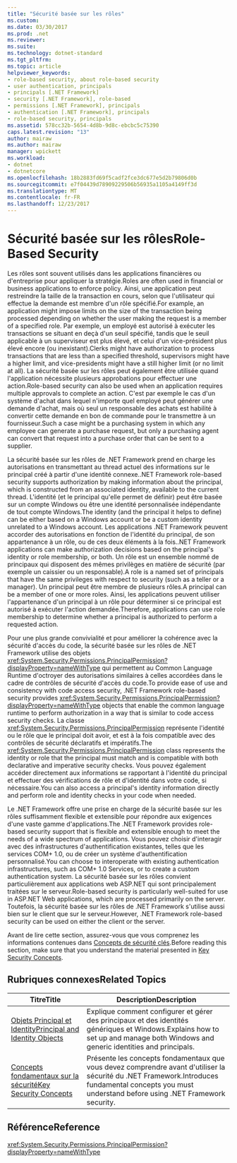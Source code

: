 ```yaml
---
title: "Sécurité basée sur les rôles"
ms.custom: 
ms.date: 03/30/2017
ms.prod: .net
ms.reviewer: 
ms.suite: 
ms.technology: dotnet-standard
ms.tgt_pltfrm: 
ms.topic: article
helpviewer_keywords:
- role-based security, about role-based security
- user authentication, principals
- principals [.NET Framework]
- security [.NET Framework], role-based
- permissions [.NET Framework], principals
- authentication [.NET Framework], principals
- role-based security, principals
ms.assetid: 578cc32b-5654-4d8b-9d8c-ebcbc5c75390
caps.latest.revision: "13"
author: mairaw
ms.author: mairaw
manager: wpickett
ms.workload:
- dotnet
- dotnetcore
ms.openlocfilehash: 18b2883fd69f5cadf2fce3dc677e5d2b79806d0b
ms.sourcegitcommit: e7f04439d78909229506b56935a1105a4149ff3d
ms.translationtype: MT
ms.contentlocale: fr-FR
ms.lasthandoff: 12/23/2017
---
```

# <a name="role-based-security"></a><span data-ttu-id="7d38f-102">Sécurité basée sur les rôles</span><span class="sxs-lookup"><span data-stu-id="7d38f-102">Role-Based Security</span></span>
<span data-ttu-id="7d38f-103">Les rôles sont souvent utilisés dans les applications financières ou d'entreprise pour appliquer la stratégie.</span><span class="sxs-lookup"><span data-stu-id="7d38f-103">Roles are often used in financial or business applications to enforce policy.</span></span> <span data-ttu-id="7d38f-104">Ainsi, une application peut restreindre la taille de la transaction en cours, selon que l'utilisateur qui effectue la demande est membre d'un rôle spécifié.</span><span class="sxs-lookup"><span data-stu-id="7d38f-104">For example, an application might impose limits on the size of the transaction being processed depending on whether the user making the request is a member of a specified role.</span></span> <span data-ttu-id="7d38f-105">Par exemple, un employé est autorisé à exécuter les transactions se situant en deçà d'un seuil spécifié, tandis que le seuil applicable à un superviseur est plus élevé, et celui d'un vice-président plus élevé encore (ou inexistant).</span><span class="sxs-lookup"><span data-stu-id="7d38f-105">Clerks might have authorization to process transactions that are less than a specified threshold, supervisors might have a higher limit, and vice-presidents might have a still higher limit (or no limit at all).</span></span> <span data-ttu-id="7d38f-106">La sécurité basée sur les rôles peut également être utilisée quand l'application nécessite plusieurs approbations pour effectuer une action.</span><span class="sxs-lookup"><span data-stu-id="7d38f-106">Role-based security can also be used when an application requires multiple approvals to complete an action.</span></span> <span data-ttu-id="7d38f-107">C'est par exemple le cas d'un système d'achat dans lequel n'importe quel employé peut générer une demande d'achat, mais où seul un responsable des achats est habilité à convertir cette demande en bon de commande pour le transmettre à un fournisseur.</span><span class="sxs-lookup"><span data-stu-id="7d38f-107">Such a case might be a purchasing system in which any employee can generate a purchase request, but only a purchasing agent can convert that request into a purchase order that can be sent to a supplier.</span></span>  
  
 <span data-ttu-id="7d38f-108">La sécurité basée sur les rôles de .NET Framework prend en charge les autorisations en transmettant au thread actuel des informations sur le principal créé à partir d'une identité connexe.</span><span class="sxs-lookup"><span data-stu-id="7d38f-108">.NET Framework role-based security supports authorization by making information about the principal, which is constructed from an associated identity, available to the current thread.</span></span> <span data-ttu-id="7d38f-109">L'identité (et le principal qu'elle permet de définir) peut être basée sur un compte Windows ou être une identité personnalisée indépendante de tout compte Windows.</span><span class="sxs-lookup"><span data-stu-id="7d38f-109">The identity (and the principal it helps to define) can be either based on a Windows account or be a custom identity unrelated to a Windows account.</span></span> <span data-ttu-id="7d38f-110">Les applications .NET Framework peuvent accorder des autorisations en fonction de l'identité du principal, de son appartenance à un rôle, ou de ces deux éléments à la fois.</span><span class="sxs-lookup"><span data-stu-id="7d38f-110">.NET Framework applications can make authorization decisions based on the principal's identity or role membership, or both.</span></span> <span data-ttu-id="7d38f-111">Un rôle est un ensemble nommé de principaux qui disposent des mêmes privilèges en matière de sécurité (par exemple un caissier ou un responsable).</span><span class="sxs-lookup"><span data-stu-id="7d38f-111">A role is a named set of principals that have the same privileges with respect to security (such as a teller or a manager).</span></span> <span data-ttu-id="7d38f-112">Un principal peut être membre de plusieurs rôles.</span><span class="sxs-lookup"><span data-stu-id="7d38f-112">A principal can be a member of one or more roles.</span></span> <span data-ttu-id="7d38f-113">Ainsi, les applications peuvent utiliser l'appartenance d'un principal à un rôle pour déterminer si ce principal est autorisé à exécuter l'action demandée.</span><span class="sxs-lookup"><span data-stu-id="7d38f-113">Therefore, applications can use role membership to determine whether a principal is authorized to perform a requested action.</span></span>  
  
 <span data-ttu-id="7d38f-114">Pour une plus grande convivialité et pour améliorer la cohérence avec la sécurité d'accès du code, la sécurité basée sur les rôles de .NET Framework utilise des objets <xref:System.Security.Permissions.PrincipalPermission?displayProperty=nameWithType> qui permettent au Common Language Runtime d'octroyer des autorisations similaires à celles accordées dans le cadre de contrôles de sécurité d'accès du code.</span><span class="sxs-lookup"><span data-stu-id="7d38f-114">To provide ease of use and consistency with code access security, .NET Framework role-based security provides <xref:System.Security.Permissions.PrincipalPermission?displayProperty=nameWithType> objects that enable the common language runtime to perform authorization in a way that is similar to code access security checks.</span></span> <span data-ttu-id="7d38f-115">La classe <xref:System.Security.Permissions.PrincipalPermission> représente l'identité ou le rôle que le principal doit avoir, et est à la fois compatible avec des contrôles de sécurité déclaratifs et impératifs.</span><span class="sxs-lookup"><span data-stu-id="7d38f-115">The <xref:System.Security.Permissions.PrincipalPermission> class represents the identity or role that the principal must match and is compatible with both declarative and imperative security checks.</span></span> <span data-ttu-id="7d38f-116">Vous pouvez également accéder directement aux informations se rapportant à l'identité du principal et effectuer des vérifications de rôle et d'identité dans votre code, si nécessaire.</span><span class="sxs-lookup"><span data-stu-id="7d38f-116">You can also access a principal's identity information directly and perform role and identity checks in your code when needed.</span></span>  
  
 <span data-ttu-id="7d38f-117">Le .NET Framework offre une prise en charge de la sécurité basée sur les rôles suffisamment flexible et extensible pour répondre aux exigences d'une vaste gamme d'applications.</span><span class="sxs-lookup"><span data-stu-id="7d38f-117">The .NET Framework provides role-based security support that is flexible and extensible enough to meet the needs of a wide spectrum of applications.</span></span> <span data-ttu-id="7d38f-118">Vous pouvez choisir d'interagir avec des infrastructures d'authentification existantes, telles que les services COM+ 1.0, ou de créer un système d'authentification personnalisé.</span><span class="sxs-lookup"><span data-stu-id="7d38f-118">You can choose to interoperate with existing authentication infrastructures, such as COM+ 1.0 Services, or to create a custom authentication system.</span></span> <span data-ttu-id="7d38f-119">La sécurité basée sur les rôles convient particulièrement aux applications web ASP.NET qui sont principalement traitées sur le serveur.</span><span class="sxs-lookup"><span data-stu-id="7d38f-119">Role-based security is particularly well-suited for use in ASP.NET Web applications, which are processed primarily on the server.</span></span> <span data-ttu-id="7d38f-120">Toutefois, la sécurité basée sur les rôles de .NET Framework s'utilise aussi bien sur le client que sur le serveur.</span><span class="sxs-lookup"><span data-stu-id="7d38f-120">However, .NET Framework role-based security can be used on either the client or the server.</span></span>  
  
 <span data-ttu-id="7d38f-121">Avant de lire cette section, assurez-vous que vous comprenez les informations contenues dans [Concepts de sécurité clés](../../../docs/standard/security/key-security-concepts.md).</span><span class="sxs-lookup"><span data-stu-id="7d38f-121">Before reading this section, make sure that you understand the material presented in [Key Security Concepts](../../../docs/standard/security/key-security-concepts.md).</span></span>  
  
## <a name="related-topics"></a><span data-ttu-id="7d38f-122">Rubriques connexes</span><span class="sxs-lookup"><span data-stu-id="7d38f-122">Related Topics</span></span>  
  
|<span data-ttu-id="7d38f-123">Titre</span><span class="sxs-lookup"><span data-stu-id="7d38f-123">Title</span></span>|<span data-ttu-id="7d38f-124">Description</span><span class="sxs-lookup"><span data-stu-id="7d38f-124">Description</span></span>|  
|-----------|-----------------|  
|[<span data-ttu-id="7d38f-125">Objets Principal et Identity</span><span class="sxs-lookup"><span data-stu-id="7d38f-125">Principal and Identity Objects</span></span>](../../../docs/standard/security/principal-and-identity-objects.md)|<span data-ttu-id="7d38f-126">Explique comment configurer et gérer des principaux et des identités génériques et Windows.</span><span class="sxs-lookup"><span data-stu-id="7d38f-126">Explains how to set up and manage both Windows and generic identities and principals.</span></span>|  
|[<span data-ttu-id="7d38f-127">Concepts fondamentaux sur la sécurité</span><span class="sxs-lookup"><span data-stu-id="7d38f-127">Key Security Concepts</span></span>](../../../docs/standard/security/key-security-concepts.md)|<span data-ttu-id="7d38f-128">Présente les concepts fondamentaux que vous devez comprendre avant d'utiliser la sécurité du .NET Framework.</span><span class="sxs-lookup"><span data-stu-id="7d38f-128">Introduces fundamental concepts you must understand before using .NET Framework security.</span></span>|  
  
## <a name="reference"></a><span data-ttu-id="7d38f-129">Référence</span><span class="sxs-lookup"><span data-stu-id="7d38f-129">Reference</span></span>  
 <xref:System.Security.Permissions.PrincipalPermission?displayProperty=nameWithType>
